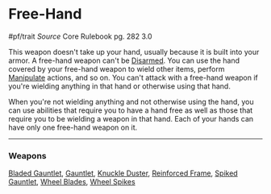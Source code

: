 # Free-Hand
#pf/trait 
*Source* Core Rulebook pg. 282 3.0

This weapon doesn't take up your hand, usually because it is built into your armor. A free-hand weapon can't be [Disarmed](../Actions/Disarm.md). You can use the hand covered by your free-hand weapon to wield other items, perform [Manipulate](Manipulate.md) actions, and so on. You can't attack with a free-hand weapon if you're wielding anything in that hand or otherwise using that hand. 

When you're not wielding anything and not otherwise using the hand, you can use abilities that require you to have a hand free as well as those that require you to be wielding a weapon in that hand. Each of your hands can have only one free-hand weapon on it.

---

### Weapons
[Bladed Gauntlet](Bladed%20Gauntlet), [Gauntlet](Gauntlet), [Knuckle Duster](Knuckle%20Duster), [Reinforced Frame](Reinforced%20Frame), [Spiked Gauntlet](Spiked%20Gauntlet), [Wheel Blades](Wheel%20Blades), [Wheel Spikes](Wheel%20Spikes)